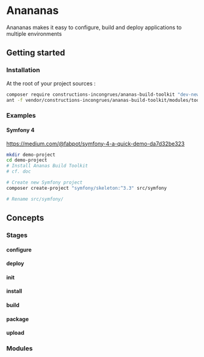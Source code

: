 # Anananas

Anananas makes it easy to configure, build and deploy applications to multiple environments

## Getting started

### Installation

At the root of your project sources :

```sh
composer require constructions-incongrues/ananas-build-toolkit "dev-new-2.0"
ant -f vendor/constructions-incongrues/ananas-build-toolkit/modules/toolkit/bootstrap.xml -Dbasedir=$PWD
```

### Examples

#### Symfony 4

https://medium.com/@fabpot/symfony-4-a-quick-demo-da7d32be323

```sh
mkdir demo-project
cd demo-project
# Install Ananas Build Toolkit
# cf. doc

# Create new Symfony project
composer create-project "symfony/skeleton:^3.3" src/symfony

# Rename src/symfony/
```

## Concepts

### Stages

#### configure

#### deploy

#### init

#### install

#### build

#### package

#### upload

### Modules

